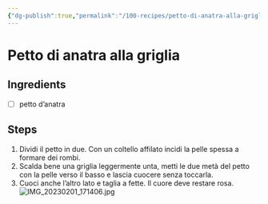 ```yaml
---
{"dg-publish":true,"permalink":"/100-recipes/petto-di-anatra-alla-griglia/"}
---
```


# Petto di anatra alla griglia
## Ingredients
- [ ] petto d’anatra
## Steps
1. Dividi il petto in due. Con un coltello affilato incidi la pelle spessa a formare dei rombi.
2. Scalda bene una griglia leggermente unta, metti le due metà del petto con la pelle verso il basso e lascia cuocere senza toccarla.
3. Cuoci anche l’altro lato e taglia a fette. Il cuore deve restare rosa.
![IMG_20230201_171406.jpg](/img/user/999%20Embeds/IMG_20230201_171406.jpg)